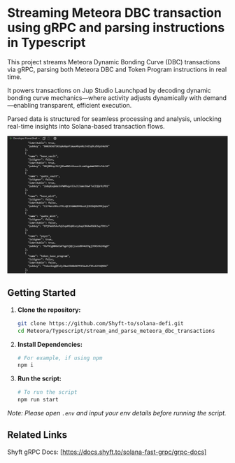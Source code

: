 <a id="readme-top"></a>

# Streaming Meteora DBC transaction using gRPC and parsing instructions in Typescript

This project streams Meteora Dynamic Bonding Curve (DBC) transactions via gRPC, 
parsing both Meteora DBC and Token Program instructions in real time.

It powers transactions on Jup Studio Launchpad by decoding 
dynamic bonding curve mechanics—where activity adjusts
dynamically with demand—enabling transparent, efficient execution.

Parsed data is structured for seamless processing and analysis,
unlocking real-time insights into Solana-based transaction flows.

![screenshot](assets/meteora-dbc.png?raw=true "Screenshot")

## Getting Started

1. **Clone the repository:**
   ```bash
   git clone https://github.com/Shyft-to/solana-defi.git
   cd Meteora/Typescript/stream_and_parse_meteora_dbc_transactions
   ```

2. **Install Dependencies:**

    ```bash
    # For example, if using npm
    npm i
    ```

3. **Run the script:**

    ```bash
    # To run the script
    npm run start
    ```

*Note: Please open `.env` and input your env details before running the script.*

## Related Links

Shyft gRPC Docs: [https://docs.shyft.to/solana-fast-grpc/grpc-docs]
